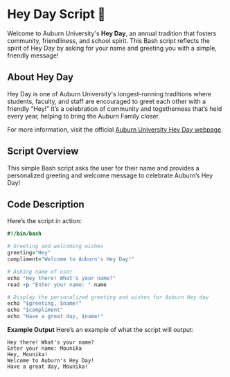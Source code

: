 # Hey Day  Script 🎉

Welcome to Auburn University's **Hey Day**, an annual tradition that fosters community, friendliness, and school spirit. This Bash script reflects the spirit of Hey Day by asking for your name and greeting you with a simple, friendly message!

## About Hey Day

Hey Day is one of Auburn University's longest-running traditions where students, faculty, and staff are encouraged to greet each other with a friendly “Hey!” It’s a celebration of community and togetherness that’s held every year, helping to bring the Auburn Family closer.

For more information, visit the official [Auburn University Hey Day webpage](http://sga.auburn.edu/hey-day/).

## Script Overview

This simple Bash script asks the user for their name and provides a personalized greeting and welcome message to celebrate Auburn’s Hey Day!

## Code Description

Here’s the script in action:

```ruby 
#!/bin/bash

# Greeting and welcoming wishes
greeting="Hey"
compliment="Welcome to Auburn's Hey Day!"

# Asking name of user
echo "Hey there! What's your name?"
read -p "Enter your name: " name

# Display the personalized greeting and wishes for Auburn Hey day
echo "$greeting, $name!"
echo "$compliment"
echo "Have a great day, $name!"
```
**Example Output**
Here’s an example of what the script will output:
```
Hey there! What's your name?
Enter your name: Mounika
Hey, Mounika!
Welcome to Auburn's Hey Day!
Have a great day, Mounika!
```


